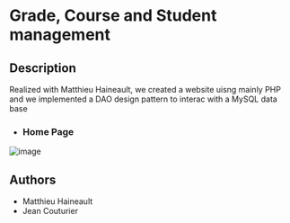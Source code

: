 # Grade, Course and Student management

## Description
Realized with Matthieu Haineault, we created a website uisng mainly PHP and we implemented a DAO design pattern to interac with a MySQL data base

 - ### Home Page
![image](https://github.com/user-attachments/assets/b629a80f-ca87-4777-bb10-52e4d72b7079)



## Authors
 - Matthieu Haineault
 - Jean Couturier
